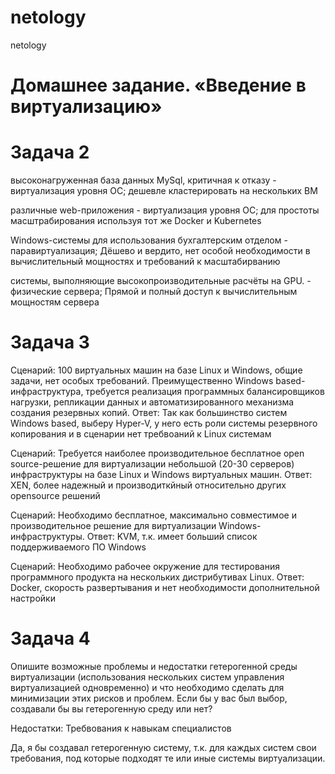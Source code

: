 # netology
netology
# Домашнее задание. «Введение в виртуализацию»

# Задача 2

высоконагруженная база данных MySql, критичная к отказу - виртуализация уровня ОС; дешевле кластерировать на нескольких ВМ 

различные web-приложения - виртуализация уровня ОС; для простоты масштрабирования используя тот же Docker и Kubernetes

Windows-системы для использования бухгалтерским отделом - паравиртуализация; Дёшево и вердито, нет особой необходимости в вычислительный мощностях и требований к масштабирванию

системы, выполняющие высокопроизводительные расчёты на GPU. - физические сервера; Прямой и полный доступ к вычислительным мощностям сервера


# Задача 3

Сценарий:
100 виртуальных машин на базе Linux и Windows, общие задачи, нет особых требований. Преимущественно Windows based-инфраструктура, требуется реализация программных балансировщиков нагрузки, репликации данных и автоматизированного механизма создания резервных копий.
Ответ:
Так как большинство систем Windows based, выберу Hyper-V, у него есть роли системы резервного копирования и в сценарии нет требвоаний к Linux системам

Сценарий:
Требуется наиболее производительное бесплатное open source-решение для виртуализации небольшой (20-30 серверов) инфраструктуры на базе Linux и Windows виртуальных машин.
Ответ:
XEN, более надежный и производиткйный относительно других opensource решений

Сценарий:
Необходимо бесплатное, максимально совместимое и производительное решение для виртуализации Windows-инфраструктуры.
Ответ:
KVM, т.к. имеет больший список поддерживаемого ПО Windows

Сценарий:
Необходимо рабочее окружение для тестирования программного продукта на нескольких дистрибутивах Linux.
Ответ:
Docker, скорость развертывания и нет необходимости дополнительной настройки

# Задача 4

Опишите возможные проблемы и недостатки гетерогенной среды виртуализации (использования нескольких систем управления виртуализацией одновременно) и что необходимо сделать для минимизации этих рисков и проблем. Если бы у вас был выбор, создавали бы вы гетерогенную среду или нет?

Недостатки: Требвования к навыкам специалистов

Да, я бы создавал гетерогенную систему, т.к. для каждых систем свои требования, под которые подходят те или иные системы виртуализации.


